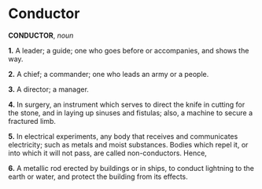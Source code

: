 # Conductor

**CONDUCTOR**, _noun_

**1.** A leader; a guide; one who goes before or accompanies, and shows the way.

**2.** A chief; a commander; one who leads an army or a people.

**3.** A director; a manager.

**4.** In surgery, an instrument which serves to direct the knife in cutting for the stone, and in laying up sinuses and fistulas; also, a machine to secure a fractured limb.

**5.** In electrical experiments, any body that receives and communicates electricity; such as metals and moist substances. Bodies which repel it, or into which it will not pass, are called non-conductors. Hence,

**6.** A metallic rod erected by buildings or in ships, to conduct lightning to the earth or water, and protect the building from its effects.